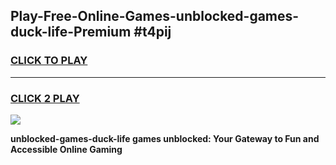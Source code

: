 
## Play-Free-Online-Games-unblocked-games-duck-life-Premium #t4pij
<h3>
<a href="https://premium.freeplayer.one?title=unblocked-games-duck-life&ref=8M">CLICK TO PLAY</a></h3>
<hr>

<h3>
<a href="https://premium.freeplayer.one?title=unblocked-games-duck-life&ref=8M">CLICK 2 PLAY</a>
  
</h3>

<a href="https://premium.freeplayer.one?title=unblocked-games-duck-life&ref=8M"><img src="https://clearcache.store/games.png"></a>


**unblocked-games-duck-life games unblocked: Your Gateway to Fun and Accessible Online Gaming**
